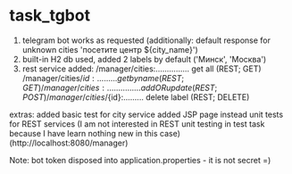 # task_tgbot


1. telegram bot works as requested (additionally: default response for unknown cities 'посетите центр ${city_name}')
2. built-in H2 db used, added 2 labels by default ('Минск', 'Москва')
3. rest service added:
/manager/cities:............... get all (REST; GET)
/manager/cities/${id}:......... get by name (REST; GET)
/manager/cities:............... add OR update (REST; POST)
/manager/cities/${id}:......... delete label (REST; DELETE)

extras:
added basic test for city service
added JSP page instead unit tests for REST services (I am not interested in REST unit testing in test task because I have learn nothing new in this case)
(http://localhost:8080/manager)

Note: bot token disposed into application.properties - it is not secret =)
